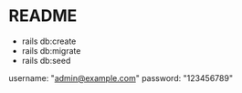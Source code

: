 # README
* rails db:create
* rails db:migrate
* rails db:seed

username: "admin@example.com"
password: "123456789"
